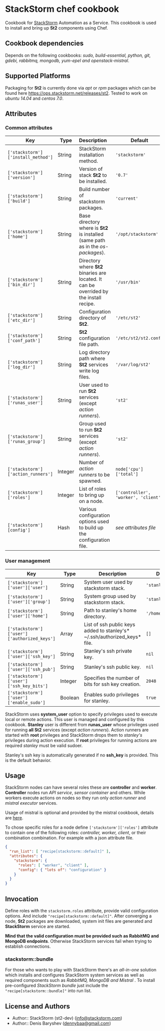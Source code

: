 # StackStorm chef cookbook

Cookbook for [StackStorm](http://www.stackstorm.com) Automation as a Service. This cookbook is used to install and bring up **St2** components using Chef.

## Cookbook dependencies

Depends on the following cookbooks: _sudo, build-essential, python, git, gdebi, rabbitmq, mongodb, yum-epel and openstack-mistral_.

## Supported Platforms

Packaging for **St2** is currently done via *apt* or *rpm* packages which can be found here https://ops.stackstorm.net/releases/st2.
Tested to work on *ubuntu 14.04* and *centos 7.0*.

## Attributes

### Common attributes

| Key | Type | Description | Default |
| --- | --- | :--- | --- |
| `['stackstorm']['install_method']` | String | StackStorm installation method. | `'stackstorm'` |
| `['stackstorm']['version']` | String | Version of stack **St2** to be installed.  | `'0.7'` |
| `['stackstorm']['build']` | String | Build number of stackstorm packages. | `'current'` |
| `['stackstorm']['home']` | String | Base directory where is **St2** is installed (same path as in the *os-packages*). | `'/opt/stackstorm'` |
| `['stackstorm']['bin_dir']` | String | Directory where **St2** binaries are located. It can be overrided by the install recipe. | `'/usr/bin'` |
| `['stackstorm']['etc_dir']` | String | Configuration directory of **St2**. | `'/etc/st2'` |
| `['stackstorm']['conf_path']` | String | **St2** configuration file path. | `'/etc/st2/st2.conf'` |
| `['stackstorm']['log_dir']` | String | Log directory path where **St2** services write log files. | `'/var/log/st2'` |
| `['stackstorm']['runas_user']` | String | User used to run **St2** services (except *action runners*). | `'st2'` |
| `['stackstorm']['runas_group']` | String | Group used to run **St2** services (except *action runners*). | `'st2'` |
| `['stackstorm']['action_runners']` | Integer | Number of *action runners* to be spawned. | `node['cpu']['total']` |
| `['stackstorm']['roles']` | Integer | List of roles to bring up on a node. | `['controller', 'worker', 'client']` |
| `['stackstorm'][config']` | Hash | Various configuration options used to build up the configuration file. | *see attributes file* |

### User management

| Key | Type | Description | Default |
| --- | --- | --- | --- |
| `['stackstorm']['user']['user']` | String | System user used by stackstorm stack. | `'stanley'` |
| `['stackstorm']['user']['group']` | String | System group used by stackstorm stack. | `'stanley'` |
| `['stackstorm']['user']['home']` | String | Path to stanley's home directory. | `'/home/stanley'` |
| `['stackstorm']['user']['authorized_keys']` | Array | List of ssh public keys added to stanley's* ~/.ssh/authorized_keys* file. | `[]` |
| `['stackstorm']['user']['ssh_key']` | String | Stanley's ssh private key. | `nil` |
| `['stackstorm']['user']['ssh_pub']` | String | Stanley's ssh public key. | `nil` |
| `['stackstorm']['user']['ssh_key_bits']` | Integer | Specifies the number of bits for ssh key creation. | `2048` |
| `['stackstorm']['user']['enable_sudo']` | Boolean | Enables sudo privileges for stanley. | `true` |

StackStorm uses **system_user** option to specify privileges used to execute local or remote actions. This user is managed and configured by this cookbook. **Stanley** user is different from **runas_user** whose privileges used for running **all St2** services (except *action runners*). Action runners are started with **root** privileges and StackStorm drops them to *stanley's* privileges during action execution. If **root** privileges for running actions are required *stanley* must be valid sudoer.

Stanley's ssh key is automatically generated if no **ssh_key** is provided. This is the default behavior.

## Usage

StackStorm nodes can have several roles these are **controller** and **worker**. **Controller** nodes run *API service*, *sensor container* and others. While workers execute actions on nodes so they run only *action runner* and *mistral executor* services.

Usage of mistral is optional and provided by the mistral cookbook, details are [here](https://github.com/dennybaa/chef-openstack-mistral).

To chose specific roles for a node define `['stackstorm']['roles']` attribute to contain one of the following roles: *controller, worker, client*, or their combination combination. For example with a json attribute file.

```json
{
  "run_list": [ "recipe[stackstorm::default]" ],
  "attributes": {
    "stackstorm": {
      "roles": [ "worker", "client" ],
      "config": { "lots of": "configuration" }
    }
  }
}
```

## Invocation

Define roles with the `stackstorm.roles` attribute, provide valid configuration options. And include `"recipe[stackstorm::default]"`. After converging a node, **St2** packages are downloaded, system init files are generated and **StackStorm** service are started.

**Mind that the valid configuration must be provided such as RabbitMQ and MongoDB endpoints**. Otherwise StackStorm services fail when trying to establish connections.

### stackstorm::bundle

For those who wants to play with StackStorm there's an *all-in-one* solution which installs and configures StackStorm system services as well as required components such as *RabbitMQ, MongoDB and Mistral* . To install pre-configured *StackStorm bundle* just include the `"recipe[stackstorm::bundle]"` into run list.


## License and Authors

* Author:: StackStorm (st2-dev) (<info@stackstorm.com>)
* Author:: Denis Baryshev (<dennybaa@gmail.com>)
